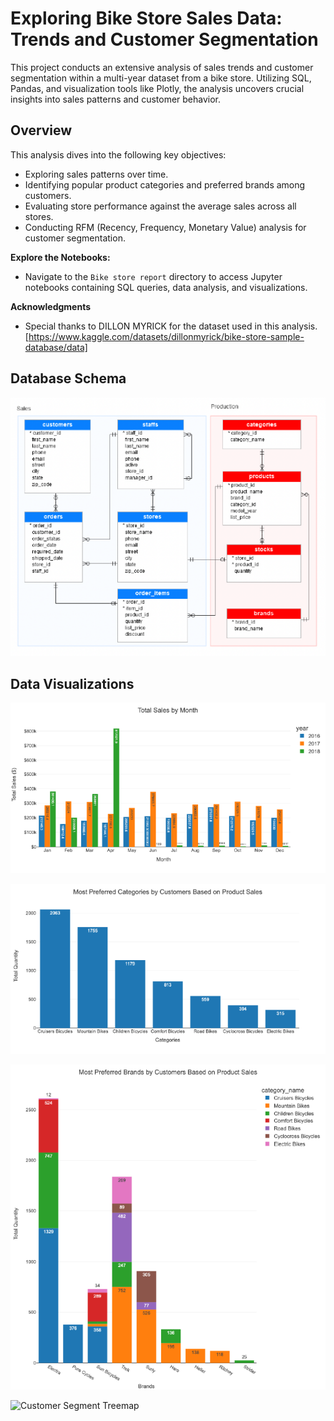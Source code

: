 
# Exploring Bike Store Sales Data: Trends and Customer Segmentation

This project conducts an extensive analysis of sales trends and customer segmentation within a multi-year dataset from a bike store. Utilizing SQL, Pandas, and visualization tools like Plotly, the analysis uncovers crucial insights into sales patterns and customer behavior.

## Overview
This analysis dives into the following key objectives:
- Exploring sales patterns over time.
- Identifying popular product categories and preferred brands among customers.
- Evaluating store performance against the average sales across all stores.
- Conducting RFM (Recency, Frequency, Monetary Value) analysis for customer segmentation.

**Explore the Notebooks:**
- Navigate to the `Bike store report` directory to access Jupyter notebooks containing SQL queries, data analysis, and visualizations.

**Acknowledgments**
- Special thanks to DILLON MYRICK for the dataset used in this analysis. [https://www.kaggle.com/datasets/dillonmyrick/bike-store-sample-database/data]




## Database Schema
![Database Schema](https://github.com/kelvislcy/Analyzing-Bike-Store-Data-Sales-Trends-and-Customer-Segmentation/blob/main/Bikestore_db_schema.png?raw=true)

## Data Visualizations
![Total Sales by Month](https://github.com/kelvislcy/Analyzing-Bike-Store-Data-Sales-Trends-and-Customer-Segmentation/blob/main/output/Total_Sales_by_Month.png?raw=true)

![Most Preferred Categories](https://github.com/kelvislcy/Analyzing-Bike-Store-Data-Sales-Trends-and-Customer-Segmentation/blob/main/output/Most_Preferred_Categories.png?raw=true)

![Most Preferred Brands](https://github.com/kelvislcy/Analyzing-Bike-Store-Data-Sales-Trends-and-Customer-Segmentation/blob/main/output/Most_Preferred_Brands.png?raw=true)

![Customer Segment Treemap]([https://github.com/kelvislcy/Analyzing-Bike-Store-Data-Sales-Trends-and-Customer-Segmentation/blob/main/output/Customer_Segment_Treemap.png?raw=true](https://github.com/kelvislcy/Analyzing-Bike-Store-Data-Sales-Trends-and-Customer-Segmentation/blob/main/output/Customer_Segment_Treemap.png?raw=true)https://github.com/kelvislcy/Analyzing-Bike-Store-Data-Sales-Trends-and-Customer-Segmentation/blob/main/output/Customer_Segment_Treemap.png?raw=true)



